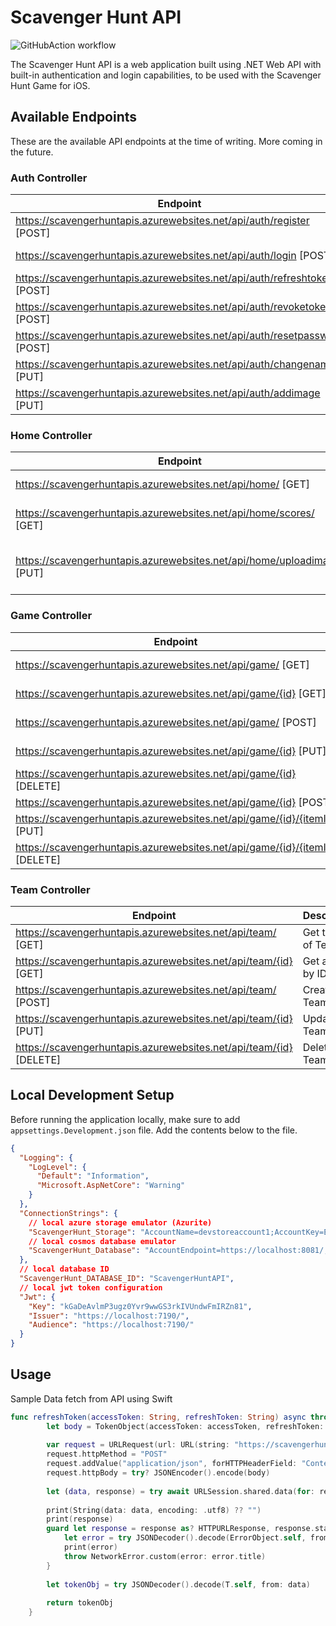 # Scavenger Hunt API
![GitHubAction workflow](https://github.com/JerishBovas/ScavengerHuntAPI/actions/workflows/master_scavengerhuntapis.yml/badge.svg)

The Scavenger Hunt API is a web application built using .NET Web API with built-in authentication and login capabilities, to be used with the Scavenger Hunt Game for iOS.

## Available Endpoints

These are the available API endpoints at the time of writing. More coming in the future.

### Auth Controller

| Endpoint                           | Description                         |
| ---------------------------------- | ----------------------------------- |
| https://scavengerhuntapis.azurewebsites.net/api/auth/register [POST] | User Registration |
| https://scavengerhuntapis.azurewebsites.net/api/auth/login [POST] | User Authentication |
| https://scavengerhuntapis.azurewebsites.net/api/auth/refreshtoken [POST] | Refreshes JWT Token |
| https://scavengerhuntapis.azurewebsites.net/api/auth/revoketoken [POST] | Revokes JWT Token |
| https://scavengerhuntapis.azurewebsites.net/api/auth/resetpassword [POST] | Reset user password |
| https://scavengerhuntapis.azurewebsites.net/api/auth/changename [PUT] | Change user's name |
| https://scavengerhuntapis.azurewebsites.net/api/auth/addimage [PUT] | Adds user profile image |

### Home Controller

| Endpoint                           | Description                         |
| ---------------------------------- | ----------------------------------- |
| https://scavengerhuntapis.azurewebsites.net/api/home/ [GET] | Gets user info |
| https://scavengerhuntapis.azurewebsites.net/api/home/scores/ [GET] | Gets the score of user |
| https://scavengerhuntapis.azurewebsites.net/api/home/uploadimage/ [PUT] | Uploads given image to server |

### Game Controller

| Endpoint                           | Description                         |
| ---------------------------------- | ----------------------------------- |
| https://scavengerhuntapis.azurewebsites.net/api/game/ [GET] | Get the list of Games |
| https://scavengerhuntapis.azurewebsites.net/api/game/{id} [GET] | Get a Game by ID |
| https://scavengerhuntapis.azurewebsites.net/api/game/ [POST] | Create Game |
| https://scavengerhuntapis.azurewebsites.net/api/game/{id} [PUT] | Update Game |
| https://scavengerhuntapis.azurewebsites.net/api/game/{id} [DELETE] | Delete Game |
| https://scavengerhuntapis.azurewebsites.net/api/game/{id} [POST] | Create Item |
| https://scavengerhuntapis.azurewebsites.net/api/game/{id}/{itemId} [PUT] | Update Item |
| https://scavengerhuntapis.azurewebsites.net/api/game/{id}/{itemId} [DELETE] | Delete Item |

### Team Controller

| Endpoint                           | Description                         |
| ---------------------------------- | ----------------------------------- |
| https://scavengerhuntapis.azurewebsites.net/api/team/ [GET] | Get the list of Teams |
| https://scavengerhuntapis.azurewebsites.net/api/team/{id} [GET] | Get a Team by ID |
| https://scavengerhuntapis.azurewebsites.net/api/team/ [POST] | Create Team |
| https://scavengerhuntapis.azurewebsites.net/api/team/{id} [PUT] | Update Team |
| https://scavengerhuntapis.azurewebsites.net/api/team/{id} [DELETE] | Delete Team |

## Local Development Setup

Before running the application locally, make sure to add `appsettings.Development.json` file. Add the contents below to the file.

```json
{
  "Logging": {
    "LogLevel": {
      "Default": "Information",
      "Microsoft.AspNetCore": "Warning"
    }
  },
  "ConnectionStrings": {
    // local azure storage emulator (Azurite)
    "ScavengerHunt_Storage": "AccountName=devstoreaccount1;AccountKey=Eby8vdM02xNOcqFlqUwJPLlmEtlCDXJ1OUzFT50uSRZ6IFsuFq2UVErCz4I6tq/K1SZFPTOtr/KBHBeksoGMGw==;DefaultEndpointsProtocol=http;BlobEndpoint=http://127.0.0.1:10000/devstoreaccount1;QueueEndpoint=http://127.0.0.1:10001/devstoreaccount1;TableEndpoint=http://127.0.0.1:10002/devstoreaccount1;",
    // local cosmos database emulator
    "ScavengerHunt_Database": "AccountEndpoint=https://localhost:8081/;AccountKey=C2y6yDjf5/R+ob0N8A7Cgv30VRDJIWEHLM+4QDU5DE2nQ9nDuVTqobD4b8mGGyPMbIZnqyMsEcaGQy67XIw/Jw=="
  },
  // local database ID
  "ScavengerHunt_DATABASE_ID": "ScavengerHuntAPI",
  // local jwt token configuration
  "Jwt": {
    "Key": "kGaDeAvlmP3ugz0Yvr9wwGS3rkIVUndwFmIRZn81",
    "Issuer": "https://localhost:7190/",
    "Audience": "https://localhost:7190/"
  }
}
```

## Usage

Sample Data fetch from API using Swift

```swift
func refreshToken(accessToken: String, refreshToken: String) async throws -> TokenObject{
        let body = TokenObject(accessToken: accessToken, refreshToken: refreshToken)
        
        var request = URLRequest(url: URL(string: "https://scavengerhuntapis.azurewebsites.net/api/auth/refreshtoken")!)
        request.httpMethod = "POST"
        request.addValue("application/json", forHTTPHeaderField: "Content-Type")
        request.httpBody = try? JSONEncoder().encode(body)
        
        let (data, response) = try await URLSession.shared.data(for: request)
        
        print(String(data: data, encoding: .utf8) ?? "")
        print(response)
        guard let response = response as? HTTPURLResponse, response.statusCode >= 200, response.statusCode < 300  else  {
            let error = try JSONDecoder().decode(ErrorObject.self, from: data)
            print(error)
            throw NetworkError.custom(error: error.title)
        }
        
        let tokenObj = try JSONDecoder().decode(T.self, from: data)
        
        return tokenObj
    }
```
